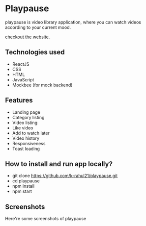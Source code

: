 # Playpause

playpause is video library application, where you can watch videos according to your current mood.

[checkout the website](https://playnpause.netlify.app/).

## Technologies used

- ReactJS
- CSS
- HTML
- JavaScript
- Mockbee (for mock backend)

## Features

- Landing page
- Category listing
- Video listing
- Like video
- Add to watch later
- Video history
- Responsiveness
- Toast loading

## How to install and run app locally?

- git clone https://github.com/k-rahul21/playpause.git
- cd playpause
- npm install
- npm start

## Screenshots

Here're some screenshots of playpause
